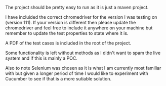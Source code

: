 The project should be pretty easy to run as it is just a maven project.

I have incluided the correct chromedriver for the version I was testing on (version 111). If your version is different then please update the chromedriver and feel free to include it anywhere on your machine but remember to update the test properties to state where it is.

A PDF of the test cases is included in the root of the project. 

Some functionality is left without methods as I didn't want to spam the live system and if this is mainly a POC.

Also to note Selenium was chosen as it is what I am currently most familiar with but given a longer period of time I would like to experiment with Cucumber to see if that is a more sutiable solution. 

